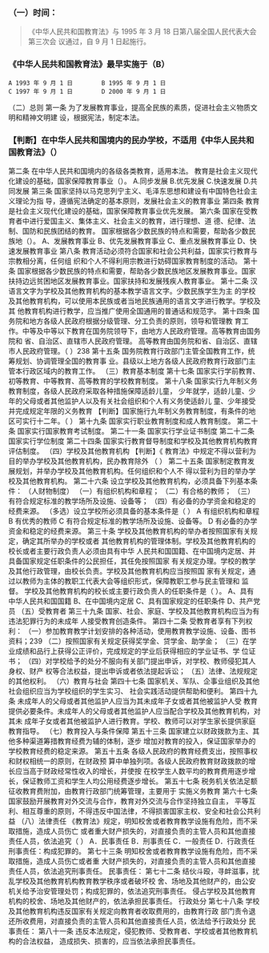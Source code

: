 ### （一）时间：
>   《中华人民共和国教育法》与 1995 年 3 月 18 日第八届全国人民代表大会第三次会
议通过，自 9 月 1 日起施行。

### 《中华人民共和国教育法》最早实施于（B）
    A 1993 年 9 月 1 日        B 1995 年 9 月 1 日
    C 1997 年 9 月 1 日        D 2000 年 9 月 1 日

（二）总则
第一条 为了发展教育事业，提高全民族的素质，促进社会主义物质文明和精神文明建
设，根据宪法，制定本法。

### 【判断】在中华人民共和国境内的民办学校，不适用《中华人民共和国教育法》（）

第二条 在中华人民共和国境内的各级各类教育，适用本法。
教育是社会主义现代化建设的基础，国家保障教育事业（）。
A.同步发展 B.优先发展
C.快速发展 D.共同发展
第三条 国家坚持以马克思列宁主义、毛泽东思想和建设有中国特色社会主义理论为指
导，遵循宪法确定的基本原则，发展社会主义的教育事业
第四条 教育是社会主义现代化建设的基础，国家保障教育事业优先发展。
第六条 国家在受教育者中进行爱国主义、集体主义、社会主义的教育，进行理想、道
德、纪律、法制、国防和民族团结的教育。
国家根据各少数民族的特点和需要，帮助各少数民族地（）。
A、发展教育事业
B、优先发展教育事业
C、重点发展教育事业
D、快速发展教育事业
第八条 教育活动必须符合国家和社会公共利益，国家实行教育与宗教相分离，任何组
织和个人不得利用宗教进行妨碍国家教育制度的活动。
第十条 国家根据各少数民族的特点和需要，帮助各少数民族地区发展教育事业。国家
扶持边远贫困地区发展教育事业。国家扶持和发展残疾人教育事业。
第十二条 汉语言文字为学校及其他教育机构的基本教学语言文字。少数民族学生为主
的学校及其他教育机构，可以使用本民族或者当地民族通用的语言文字进行教学。学校及其
他教育机构进行教学，应当推广使用全国通用的普通话和规范字。
第十四条 国务院和地方各级人民政府根据分级管理、分工负责的原则，领导和管理教
育工作。中等及中等以下教育在国务院领导下，由地方人民政府管理。高等教育由国务院和
省、自治区、直辖市人民政府管理。
高等教育由国务院和省、自治区、直辖市人民政府管理。（ ）238
第十五条 国务院教育行政部门主管全国教育工作，统筹规划、协调管理全国的教育事
业。县级以上地方各级人民政府教育行政部门主管本行政区域内的教育工作。
（三）教育基本制度
第十七条 国家实行学前教育、初等教育、中等教育、高等教育的学校教育制度。
第十八条 国家实行九年制义务教育制度，各级人民政府采取各种措施保障适龄儿童，
少年就学，适龄儿童、少年的父母或者其他监护人以及有关社会组织和个人有义务使适龄儿
童、少年接受并完成规定年限的义务教育
【判断】国家施行九年制义务教育制度，有条件的地区可实行十二年。（ ）
第十九条 国家实行职业教育制度和成人教育制度。
第二十条 国家实行国家教育考试制度。
第二十一条 国家实行学业证书制度
第二十二条 国家实行学位制度
第二十四条 国家实行教育督导制度和学校及其他教育机构教育评估制度。
（四）学校及其他教育机构
【判断】《 教育法》中规定不得以营利为目的举办学校及其他教育机构，民办教育除外
（ ）
第二十五条 国家制定教育发展规划，并举办学校及其他教育机构。任何组织和个人不
得以营利为目的举办学校及其他教育机构。
第二十六条 设立学校及其他教育机构，必须具备下列基本条件： （人财物制度）
（一）有组织机构和章程；
（二）有合格的教师；
（三）有符合规定标准的教学场所及设施、设备等；
（四）有必备的办学资金和稳定的经费来源。
（多选）设立学校所必须具备的基本条件是（ ）
A 有组织机构和章程
B 有优秀的教师
C 有符合规定标准的教学场所及设施、设备等。
D 有必备的办学资金和稳定的经费来源。
第三十条 学校及其他教育机构的举办者按照国家有关规定，确定其所举办的学校或者
其他教育机构的管理体制。学校及其他教育机构的校长或者主要行政负责人必须由具有中华
人民共和国国籍、在中国境内定居、并具备国家规定任职条件的公民担任，其任免按照国家
有关规定办理。学校的教学及其他行政管理，由校长负责。学校及其他教育机构应当按照国
家有关规定，通过以教师为主体的教职工代表大会等组织形式，保障教职工参与民主管理和
监督。
学校及其他教育机构的校长或主要行政负责人的任职条件是（ ）。
A、具有中华人民共和国国籍
B、在中国境内定居
C、具有国家规定的任职条件
D、共产党员
（五）受教育者
第三十九条 国家、社会、家庭、学校及其他教育机构应当为有违法犯罪行为的未成年
人接受教育创造条件。
第四十二条 受教育者享有下列权利：
（一）参加教育教学计划安排的各种活动，使用教育教学设施、设备、图书资料；239
（二）按照国家有关规定获得奖学金、贷学金、助学金；
（三）在学业成绩和品行上获得公正评价，完成规定的学业后获得相应的学业证书、学
位证书；
（四）对学校给予的处分不服向有关部门提出申诉，对学校、教师侵犯其人身权、财产
权等合法权益，提出申诉或者依法提起诉讼；
（五）法律、法规规定的其他权利。
（六）教育与社会
第四十七条 国家机关、军队、企事业组织及其他社会组织应当为学校组织的学生实习、
社会实践活动提供帮助和便利。
第四十九条 未成年人的父母或者其他监护人应当为其未成年子女或者其他被监护人受
教育提供必要条件。未成年人的父母或者其他监护人应当配合学校及其他教育机构，对其未
成年子女或者其他被监护人进行教育。学校、教师可以对学生家长提供家庭教育指导。
（七）教育投入与条件保障
第五十三条 国家建立以财政拨款为主、其他多种渠道筹措教育经费为辅的体制，逐步
增加对教育的投入，保证国家举办的学校教育经费的稳定来源。
第五十五条 各级人民政府的教育经费支出，按照事权和财权相统一的原则，在财政预
算中单独列项。各级人民政府教育财政拨款的增长应当高于财政经常性收入的增长，并使按
在校学生人数平均的教育费用逐步增长，保证教师工资和学生人均公用经费逐步增长。
第五十七条 税务机关依法足额征收教育费附加，由教育行政部门统筹管理，主要用于
实施义务教育
第六十七条 国家鼓励开展教育对外交流与合作，教育对外交流与合作坚持独立自主，
平等互利、相互尊重的原则，不得违反中国法律，不得损害国家主权、安全和社会公共利益
（八）法律责任
《教育法》规定，明知校舍或者教育教学设施有危险，而不采取措施，造成人员伤亡
或者重大财产损失的，对直接负责的主管人员和其他直接责任人员，依法追究（ ）
A．民事责任
B．刑事责任
C．一般责任
D．行政责任
刑事责任：构成犯罪的。
第七十三条 明知校舍或者教育教学设施有危险，而不采取措施，造成人员伤亡或者重
大财产损失的，对直接负责的主管人员和其他直接责任人员，依法追究刑事责任。
民事责任：
第七十二条 结伙斗殴，寻衅滋事，扰乱学校及其他教育机构教育教学秩序或者破坏校
舍、场地及其他财产的，由公安机关给予治安管理处罚；构成犯罪的，依法追究刑事责任。
侵占学校及其他教育机构的校舍、场地及其他财产的，依法承担民事责任。
行政处分
第七十八条 学校及其他教育机构违反国家有关规定向教育者收取费用的，由教育行政
部门责令退还所收费用，对直接负责的主管人员和其他直接责任人员，依法给予行政处分
民事责任：
第八十一条 违反本法规定，侵犯教师、受教育者、学校或者其他教育机构的合法权益，
造成损失、损害的，应当依法承担民事责任。